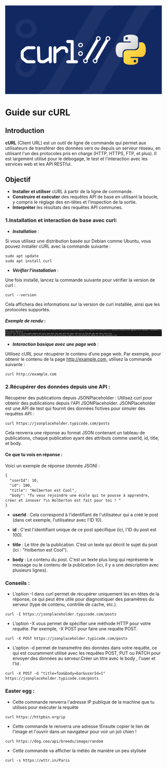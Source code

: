 ![alt text](Curl.png)

# Guide sur cURL

## Introduction
__cURL__ (Client URL) est un outil de ligne de commande qui permet aux utilisateurs de transférer des données vers ou depuis un serveur réseau, en utilisant l'un des protocoles pris en charge (HTTP, HTTPS, FTP, et plus). Il est largement utilisé pour le débogage, le test et l'interaction avec les services web et les API RESTful.

## Objectif

* __Installer et utiliser__ cURL à partir de la ligne de commande.
* __Construire et exécuter__ des requêtes API de base en utilisant la boucle, y compris le réglage des en-têtes et l'inspection de la sortie.
* __Interpréter__ les résultats des requêtes API communes.


### 1.Installation et interaction de base avec curl:

* *__Installation__* :

Si vous utilisez une distribution basée sur Debian comme Ubuntu, vous pouvez installer cURL avec la commande suivante :

```
sudo apt update
sudo apt install curl
```

* *__Vérifier l’installation__* :

Une fois installé, lancez la commande suivante pour vérifier la version de curl :
```
curl --version
```

Cela affichera des informations sur la version de curl installée, ainsi que les protocoles supportés.

#### _Exemple de rendu_ :

![alt text](versio_CURL.png)

* *__Interaction basique avec une page web__*  :

Utilisez cURL pour récupérer le contenu d’une page web. Par exemple, pour obtenir le contenu de la page http://example.com, utilisez la commande suivante :
```
curl http://example.com
```

### 2.Récupérer des données depuis une API :

Récupérer des publications depuis JSONPlaceholder :
Utilisez curl pour obtenir des publications depuis l'API JSONPlaceholder. JSONPlaceholder est une API de test qui fournit des données fictives pour simuler des requêtes API :
```
curl https://jsonplaceholder.typicode.com/posts
```
Cela renverra une réponse au format JSON contenant un tableau de publications, chaque publication ayant des attributs comme userId, id, title, et body.

#### Ce que tu vois en réponse :

Voici un exemple de réponse (donnée JSON) :
```
{
  "userId": 10,
  "id": 100,
  "title": "Holberton est Cool",
  "body": "Tu veux rejoindre une école qui te pousse à apprendre, créer et innover ?\n Holberton est fait pour toi ! "
}
```
* __userId__ : Cela correspond à l'identifiant de l'utilisateur qui a créé le post (dans cet exemple, l'utilisateur avec l'ID 10).

* __id__ : C'est l'identifiant unique de ce post spécifique (ici, l'ID du post est 100).

* __title__ : Le titre de la publication. C’est un texte qui décrit le sujet du post (ici : "Holberton est Cool").

* __body__ : Le contenu du post. C'est un texte plus long qui représente le message ou le contenu de la publication (ici, il y a une description avec plusieurs lignes).

### Conseils :

* L’option -I dans curl permet de récupérer uniquement les en-têtes de la réponse, ce qui peut être utile pour diagnostiquer des paramètres du serveur (type de contenu, contrôle de cache, etc.).
```
curl -I https://jsonplaceholder.typicode.com/posts
```
* L’option -X vous permet de spécifier une méthode HTTP pour votre requête. Par exemple, -X POST pour faire une requête POST.
```
curl -X POST https://jsonplaceholder.typicode.com/posts 
```
* L’option -d permet de transmettre des données dans votre requête, ce qui est couramment utilisé avec les requêtes POST, PUT ou PATCH pour envoyer des données au serveur.Créer un titre avec le body , l'user et l'Id .

```
curl -X POST -d "title=foo&body=bar&userId=1" https://jsonplaceholder.typicode.com/posts
```

### Easter egg :

* Cette commande renverra l'adresse IP publique de la machine que tu utilises pour exécuter la requête 

```
curl https://httpbin.org/ip
```

* Cette commande te renverra une adresse !Ensuite copier le lien de l'image et l'ouvrir dans un navigateur pour voir un joli chien !

```
curl https://dog.ceo/api/breeds/image/random
```
* Cette commande va afficher la météo de manière un peu stylisée
```
curl -s https://wttr.in/Paris
```
